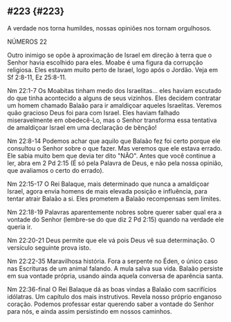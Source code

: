 ## #223 {#223}

A verdade nos torna humildes, nossas opiniões nos tornam orgulhosos.

NÚMEROS 22

Outro inimigo se opõe à aproximação de Israel em direção à terra que o Senhor havia escolhido para eles. Moabe é uma figura da corrupção religiosa. Eles estavam muito perto de Israel, logo após o Jordão. Veja em Sf 2:8-11, Ez 25:8-11.

Nm 22:1-7 Os Moabitas tinham medo dos Israelitas... eles haviam escutado do que tinha acontecido a alguns de seus vizinhos. Eles decidem contratar um homem chamado Balaão para ir amaldiçoar aqueles Israelitas. Veremos quão gracioso Deus foi para com Israel. Eles haviam falhado miseravelmente em obedecê-Lo, mas o Senhor transforma essa tentativa de amaldiçoar Israel em uma declaração de bênção!

Nm 22:8-14 Podemos achar que aquilo que Balaão fez foi certo porque ele consultou o Senhor sobre o que fazer. Mas veremos que ele estava errado. Ele sabia muito bem que devia ter dito &quot;NÃO&quot;. Antes que você continue a ler, abra em 2 Pd 2:15 (É só pela Palavra de Deus, e não pela nossa opinião, que avaliamos o certo do errado).

Nm 22:15-17 O Rei Balaque, mais determinado que nunca a amaldiçoar Israel, agora envia homens de mais elevada posição e influência, para tentar atrair Balaão a si. Eles prometem a Balaão recompensas sem limites.

Nm 22:18-19 Palavras aparentemente nobres sobre querer saber qual era a vontade do Senhor (lembre-se do que diz 2 Pd 2:15) quando na verdade ele queria ir.

Nm 22:20-21 Deus permite que ele vá pois Deus vê sua determinação. O versículo seguinte prova isto.

Nm 22:22-35 Maravilhosa história. Fora a serpente no Éden, o único caso nas Escrituras de um animal falando. A mula salva sua vida. Balaão persiste em sua vontade própria, usando ainda aquela conversa de aparência santa.

Nm 22:36-final O Rei Balaque dá as boas vindas a Balaão com sacrifícios idólatras. Um capítulo dos mais instrutivos. Revela nosso próprio enganoso coração. Podemos professar estar querendo saber a vontade do Senhor para nós, e ainda assim persistindo em nossos caminhos.